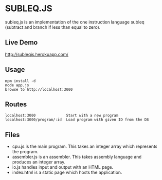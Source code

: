 SUBLEQ.JS
=========

subleq.js is an implementation of the one instruction language subleq (subtract and branch if less than equal to zero).

Live Demo
---------

http://subleqjs.herokuapp.com/

Usage
-----

    npm install -d
    node app.js
    browse to http://localhost:3000

Routes
------

    localhost:3000              Start with a new program
    localhost:3000/program/:id  Load program with given ID from the DB

Files
-----

* cpu.js is the main program.  This takes an integer array which represents the program.
* assembler.js is an assembler.  This takes assembly language and produces an integer array.
* io.js handles input and output with an HTML page.
* index.html is a static page which hosts the application.

